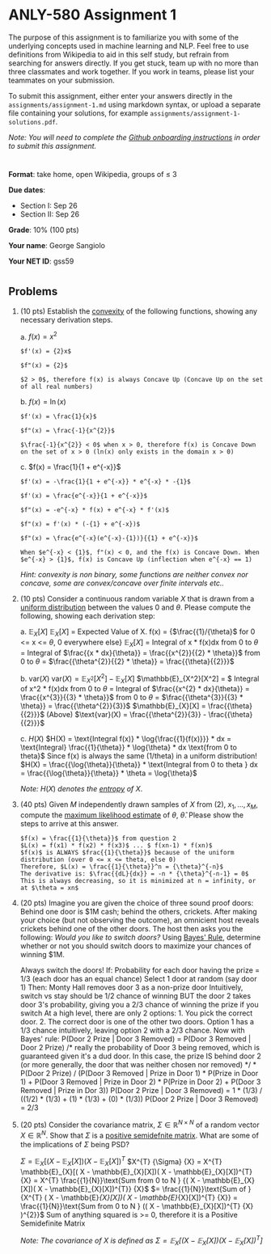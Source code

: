 # ANLY-580 Assignment 1

The purpose of this assignment is to familiarize you with some of the underlying concepts used in machine learning and NLP. Feel free to use definitions from Wikipedia to aid in this self study, but refrain from searching for answers directly. If you get stuck, team up with no more than three classmates and work together. If you work in teams, please list your teammates on your submission.

To submit this assignment, either enter your answers directly in the `assignments/assignment-1.md` using markdown syntax, or upload a separate file containing your solutions, for example `assignments/assignment-1-solutions.pdf`.

*Note: You will need to complete the [Github onboarding instructions](https://github.com/chrislarson1/GU-ANLY-580-FALL-2021/blob/main/github-setup.md) in order to submit this assignment.*

#
**Format**: take home, open Wikipedia, groups of $\leq$ 3

**Due dates**:
 
 - Section I: Sep 26
 - Section II: Sep 26

**Grade**: 10% (100 pts)

**Your name**: George Sangiolo

**Your NET ID**: gss59

#
## Problems

1. (10 pts) Establish the [convexity](https://en.wikipedia.org/wiki/Convex_function) of the following functions, showing any necessary derivation steps.

    a. $f(x) = x^{2}$
    
       $f'(x) = {2}x$
       
       $f"(x) = {2}$
       
       $2 > 0$, therefore f(x) is always Concave Up (Concave Up on the set of all real numbers)

    b. $f(x) = \ln(x)$
    
       $f'(x) = \frac{1}{x}$
       
       $f"(x) = \frac{-1}{x^{2}}$
       
       $\frac{-1}{x^{2}} < 0$ when x > 0, therefore f(x) is Concave Down on the set of x > 0 (ln(x) only exists in the domain x > 0)

    c. $f(x) = \frac{1}{1 + e^{-x}}$
       
       $f'(x) = -\frac{1}{1 + e^{-x}} * e^{-x} * -{1}$
       
       $f'(x) = \frac{e^{-x}}{1 + e^{-x}}$
       
       $f"(x) = -e^{-x} * f(x) + e^{-x} * f'(x)$
       
       $f"(x) = f'(x) * (-{1} + e^{-x})$
       
       $f"(x) = \frac{e^{-x}(e^{-x}-{1})}{{1} + e^{-x}}$
       
       When $e^{-x} < {1}$, f"(x) < 0, and the f(x) is Concave Down. When $e^{-x} > {1}$, f(x) is Concave Up (inflection when e^{-x} == 1)

    *Hint: convexity is non binary, some functions are neither convex nor concave, some are convex/concave over finite intervals etc..* 



2. (10 pts) Consider a continuous random variable $X$ that is drawn from a [uniform distribution](https://en.wikipedia.org/wiki/Continuous_uniform_distribution) between the values $0$ and $\theta$. Please compute the following, showing each derivation step:

    a. $\mathbb{E}_{X}[X]$
       $\mathbb{E}_{X}[X]$ = Expected Value of X. f(x) = {$\frac{{1}/{\theta}$ for 0 <= x <= $\theta$, 0 everywhere else}
       $\mathbb{E}_{X}[X]$ = Integral of x * f(x)dx from 0 to $\theta$ = Integral of $\frac{{x * dx}{\theta}} = \frac{{x^{2}}{{2} * \theta}}$ from 0 to $\theta$ = $\frac{{\theta^{2}}{{2} * \theta}} = \frac{{\theta}{{2}}}$

    b. $\text{var}(X)$
       $\text{var}(X) = \mathbb{E}_{X^2}[X^2] - \mathbb{E}_{X}[X]$
       $\mathbb{E}_{X^2}[X^2] = $ Integral of x^2 * f(x)dx from 0 to $\theta$ = Integral of $\frac{{x^{2} * dx}{\theta}} = \frac{{x^{3}}{{3} * \theta}}$ from 0 to $\theta$ = $\frac{{\theta^{3}}{{3} * \theta}} = \frac{{\theta^{2}}{3}}$
       $\mathbb{E}_{X}[X] = \frac{{\theta}{{2}}}$ (Above)
       $\text{var}(X) = \frac{{\theta^{2}}{3}} - \frac{{\theta}{{2}}}$

    c. $H(X)$
       $H(X) = \text{Integral f(x)} * \log{\frac{{1}{f(x)}}} * dx = \text{Integral} \frac{{1}{\theta}} * \log{\theta} * dx \text{from 0 to theta}$ Since f(x) is always the same (1/theta) in a uniform distribution!
       $H(X) = \frac{{\log{\theta}}{\theta}} * \text{Integral from 0 to theta } dx = \frac{{\log{\theta}}{\theta}} * \theta  = \log{\theta}$

    *Note:* $H(X)$ *denotes the [entropy](https://en.wikipedia.org/wiki/Entropy_(information_theory)) of* $X$. 


3. (40 pts) Given $M$ independently drawn samples of $X$ from (2), $x_{1}, ..., x_{M}$, compute the [maximum likelihood estimate](https://en.wikipedia.org/wiki/Maximum_likelihood_estimation) of $\theta$, $\hat{\theta}$. Please show the steps to arrive at this answer.

       $f(x) = \frac{{1}{\theta}}$ from question 2
       $L(x) = f(x1) * f(x2) * f(x3)$ ... $ f(xn-1) * f(xn)$
       $f(x)$ is ALWAYS $frac{{1}{\theta}}$ because of the uniform distribution (over 0 <= x <= theta, else 0)
       Therefore, $L(x) = \frac{{1}{\theta}}^n = {\theta}^{-n}$
       The derivative is: $\frac{{dL}{dx}} = -n * {\theta}^{-n-1} = 0$
       This is always decreasing, so it is minimized at n = infinity, or at $\theta = xn$


4. (20 pts) Imagine you are given the choice of three sound proof doors: Behind one door is \$1M cash; behind the others, crickets. After making your choice (but not observing the outcome), an omnicient host reveals crickets behind one of the other doors. The host then asks you the following: *Would you like to switch doors?* Using [Bayes' Rule](https://en.wikipedia.org/wiki/Bayes%27_theorem), determine whether or not you should switch doors to maximize your chances of winning $1M.

      Always switch the doors!
      If: Probability for each door having the prize = 1/3 (each door has an equal chance)
      Select 1 door at random (say door 1)
      Then: Monty Hall removes door 3 as a non-prize door
      Intuitively, switch vs stay should be 1/2 chance of winning
      BUT the door 2 takes door 3's probability, giving you a 2/3 chance of winning the prize if you switch
      At a high level, there are only 2 options: 1. You pick the correct door. 2. The correct door is one of the other two doors. Option 1 has a 1/3 chance intuitively, leaving option 2 with a 2/3 chance.
      Now with Bayes' rule:
      P(Door 2 Prize | Door 3 Removed) = P(Door 3 Removed | Door 2 Prize) /* really the probability of Door 3 being removed, which is guaranteed given it's a dud door. In this case, the prize IS behind door 2 (or more generally, the door that was neither chosen nor removed) */ * P(Door 2 Prize) / (P(Door 3 Removed | Prize in Door 1) * P(Prize in Door 1) + P(Door 3 Removed | Prize in Door 2) * P(Prize in Door 2) + P(Door 3 Removed | Prize in Dor 3))
      P(Door 2 Prize | Door 3 Removed) = 1 * (1/3) / ((1/2) * (1/3) + (1) * (1/3) + (0) * (1/3))
      P(Door 2 Prize | Door 3 Removed) = 2/3

5. (20 pts) Consider the covariance matrix, $\Sigma \in \mathbb{R}^{N \times N}$ of a random vector $X \in \mathbb{R}^{N}$. Show that $\Sigma$ is a [positive semidefnite matrix](https://en.wikipedia.org/wiki/Definite_matrix). What are some of the implications of $\Sigma$ being PSD?

      $\Sigma = \mathbb{E}_{X}[( X - \mathbb{E}_{X}[X])( X - \mathbb{E}_{X}[X])^{T}$
      $X^{T} {\Sigma} {X} = X^{T} \mathbb{E}_{X}[( X - \mathbb{E}_{X}[X])( X - \mathbb{E}_{X}[X])^{T} {X} = X^{T} \frac{{1}{N}}\text{Sum from 0 to N } {( X - \mathbb{E}_{X}[X])( X - \mathbb{E}_{X}[X])^{T}} {X}$
      $= \frac{{1}{N}}\text{Sum of } {X^{T} ( X - \mathbb{E}_{X}[X])( X - \mathbb{E}_{X}[X])^{T} {X}} = \frac{{1}{N}}\text{Sum from 0 to N } (( X - \mathbb{E}_{X}[X])^{T} {X} )^{2}}$
      Sum of anything squared is >= 0, therefore it is a Positive Semidefinite Matrix
      

    *Note: The covariance of $X$ is defined as $\Sigma = \mathbb{E}_{X}\big[ \big( X - \mathbb{E}_{X}[X] \big)\big( X - \mathbb{E}_{X}[X] \big)^{T} \big]$*
